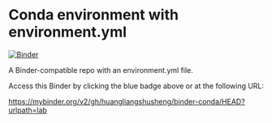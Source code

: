 # Conda environment with environment.yml

[![Binder](https://mybinder.org/badge_logo.svg)](https://mybinder.org/v2/gh/huangliangshusheng/binder-conda/HEAD?urlpath=lab)

A Binder-compatible repo with an environment.yml file.

Access this Binder by clicking the blue badge above or at the following URL:

https://mybinder.org/v2/gh/huangliangshusheng/binder-conda/HEAD?urlpath=lab